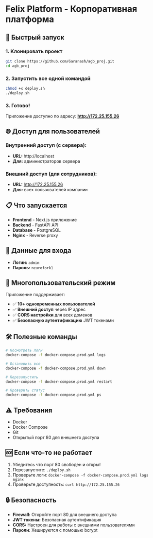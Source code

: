 # Felix Platform - Корпоративная платформа

## 🚀 Быстрый запуск

### 1. Клонировать проект
```bash
git clone https://github.com/Garanash/agb_proj.git
cd agb_proj
```

### 2. Запустить все одной командой
```bash
chmod +x deploy.sh
./deploy.sh
```

### 3. Готово! 
Приложение доступно по адресу: **http://172.25.155.26**

## 🌐 Доступ для пользователей

### Внутренний доступ (с сервера):
- **URL:** http://localhost
- **Для:** администраторов сервера

### Внешний доступ (для сотрудников):
- **URL:** http://172.25.155.26
- **Для:** всех пользователей компании

## 📋 Что запускается

- **Frontend** - Next.js приложение
- **Backend** - FastAPI API
- **Database** - PostgreSQL
- **Nginx** - Reverse proxy

## 🔑 Данные для входа

- **Логин:** `admin`
- **Пароль:** `neurofork1`

## 👥 Многопользовательский режим

Приложение поддерживает:
- ✅ **10+ одновременных пользователей**
- ✅ **Внешний доступ** через IP адрес
- ✅ **CORS настройки** для всех доменов
- ✅ **Безопасную аутентификацию** JWT токенами

## 🛠️ Полезные команды

```bash
# Посмотреть логи
docker-compose -f docker-compose.prod.yml logs

# Остановить все
docker-compose -f docker-compose.prod.yml down

# Перезапустить
docker-compose -f docker-compose.prod.yml restart

# Проверить статус
docker-compose -f docker-compose.prod.yml ps
```

## ⚠️ Требования

- Docker
- Docker Compose
- Git
- Открытый порт 80 для внешнего доступа

## 🆘 Если что-то не работает

1. Убедитесь что порт 80 свободен и открыт
2. Перезапустите: `./deploy.sh`
3. Проверьте логи: `docker-compose -f docker-compose.prod.yml logs nginx`
4. Проверьте доступность: `curl http://172.25.155.26`

## 🔒 Безопасность

- **Firewall:** Откройте порт 80 для внешнего доступа
- **JWT токены:** Безопасная аутентификация
- **CORS:** Настроен для работы с внешними пользователями
- **Пароли:** Хешируются с помощью bcrypt
